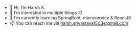 - 👋 Hi, I’m Harsh S.
- 👀 I’m interested in multiple things :D
- 🌱 I’m currently learning SpringBoot, microservice & ReactJS
- 📫 You can reach me via harsh.srivastava1303@gmail.com

<!---
iamharsh/iamharsh is a ✨ special ✨ repository because its `README.md` (this file) appears on your GitHub profile.
You can click the Preview link to take a look at your changes.
--->
